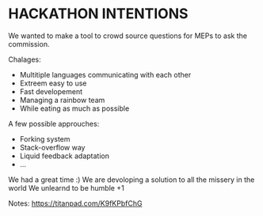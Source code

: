 HACKATHON INTENTIONS
====================


We wanted to make a tool to crowd source questions for MEPs to ask the commission.

Chalages:
* Multitiple languages communicating with each other
* Extreem easy to use
* Fast developement
* Managing a rainbow team
* While eating as much as possible

A few possible approuches:
* Forking system
* Stack-overflow way
* Liquid feedback adaptation
* ...


We had a great time :)
We are devoloping a solution to all the missery in the world
We unlearnd to be humble +1


Notes:
https://titanpad.com/K9fKPbfChG